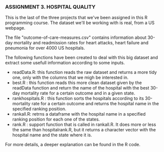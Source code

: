 ### ASSIGNMENT 3. HOSPITAL QUALITY

This is the last of the three projects that we've been assigned in this R programming course.
The dataset we'll be working with is real, from a US webpage.

The file "outcome-of-care-measures.csv" contains information about 30-day mortality and readmission rates for heart attacks, heart failure and pneumonia for over 4000 US hospitals.

The following functions have been created to deal with this big dataset and extract some usefull information according to some inputs.

* readData.R: this function reads the raw dataset and returns a more tidy one, only with the columns that we migh be interested in.
* best.R : this function reads this more clean dataset given by the readData function and return the name of the hospital with the best 30-day mortality rate for a certain outcome and in a given state.
* rankhospitals.R : this function sorts the hospitals according to its 30-mortality rate for a certain outcome and returns the hospital name in the specified ranking position.
* rankall.R: retrns a dataframe with the hospital name in a specified ranking position for each one of the states.
* rank.R : support function that is called in rankall.R. It does more or less the same than hospitalrank.R, but it returns a character vector with the hospital name and the state where it is.

For more details, a deeper explanation can be  found in the R code.